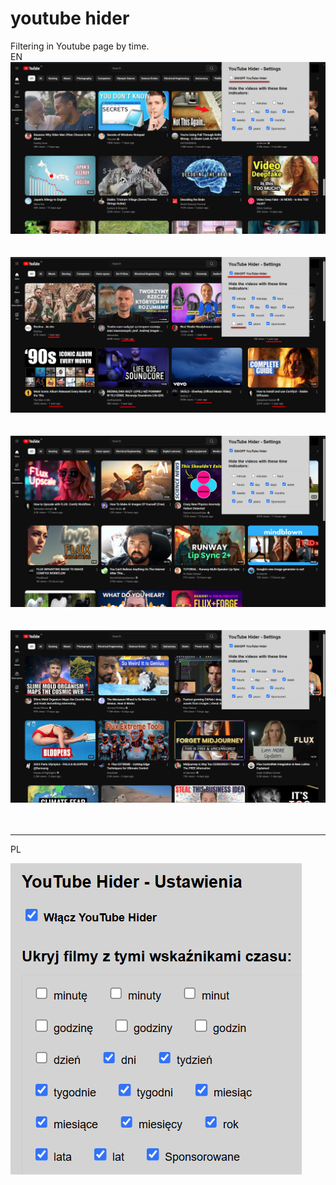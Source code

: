 # youtube hider

Filtering in Youtube page by time.
<br>
EN
![youtubehiderEN0.png](images/youtubehiderEN0.png)
<br>
<br>
<br>
![youtubehiderEN1.png](images/youtubehiderEN1.png)
<br>
<br>
<br>
![youtubehiderEN2.png](images/youtubehiderEN2.png)
<br>
<br>
<br>
![youtubehiderEN3.png](images/youtubehiderEN3.png)
<br>
<br>
<br>
***

PL

![youtubehiderPL.png](images/youtubehiderPL.png)

